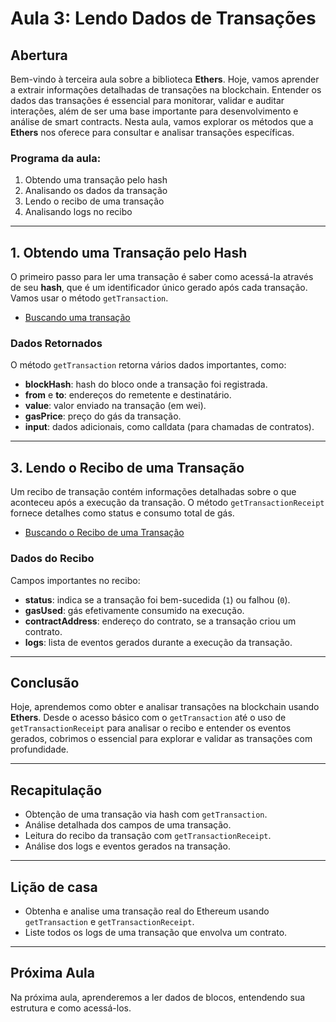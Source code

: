 # Aula 3: **Lendo Dados de Transações**

## Abertura

Bem-vindo à terceira aula sobre a biblioteca **Ethers**. Hoje, vamos aprender a extrair informações detalhadas de transações na blockchain. Entender os dados das transações é essencial para monitorar, validar e auditar interações, além de ser uma base importante para desenvolvimento e análise de smart contracts. Nesta aula, vamos explorar os métodos que a **Ethers** nos oferece para consultar e analisar transações específicas.

### Programa da aula:

1. Obtendo uma transação pelo hash
2. Analisando os dados da transação
3. Lendo o recibo de uma transação
4. Analisando logs no recibo

---

## 1. Obtendo uma Transação pelo Hash

O primeiro passo para ler uma transação é saber como acessá-la através de seu **hash**, que é um identificador único gerado após cada transação. Vamos usar o método `getTransaction`.

- [Buscando uma transação](../../../playground/aula3/getTransaction.js)

### Dados Retornados

O método `getTransaction` retorna vários dados importantes, como:

- **blockHash**: hash do bloco onde a transação foi registrada.
- **from** e **to**: endereços do remetente e destinatário.
- **value**: valor enviado na transação (em wei).
- **gasPrice**: preço do gás da transação.
- **input**: dados adicionais, como calldata (para chamadas de contratos).

---

## 3. Lendo o Recibo de uma Transação

Um recibo de transação contém informações detalhadas sobre o que aconteceu após a execução da transação. O método `getTransactionReceipt` fornece detalhes como status e consumo total de gás.

- [Buscando o Recibo de uma Transação](../../../playground/aula3/getTransactionReceipt.js)

### Dados do Recibo

Campos importantes no recibo:

- **status**: indica se a transação foi bem-sucedida (`1`) ou falhou (`0`).
- **gasUsed**: gás efetivamente consumido na execução.
- **contractAddress**: endereço do contrato, se a transação criou um contrato.
- **logs**: lista de eventos gerados durante a execução da transação.

---

## Conclusão

Hoje, aprendemos como obter e analisar transações na blockchain usando **Ethers**. Desde o acesso básico com o `getTransaction` até o uso de `getTransactionReceipt` para analisar o recibo e entender os eventos gerados, cobrimos o essencial para explorar e validar as transações com profundidade.

---

## Recapitulação

- Obtenção de uma transação via hash com `getTransaction`.
- Análise detalhada dos campos de uma transação.
- Leitura do recibo da transação com `getTransactionReceipt`.
- Análise dos logs e eventos gerados na transação.

---

## Lição de casa

- Obtenha e analise uma transação real do Ethereum usando `getTransaction` e `getTransactionReceipt`.
- Liste todos os logs de uma transação que envolva um contrato.

---

## Próxima Aula

Na próxima aula, aprenderemos a ler dados de blocos, entendendo sua estrutura e como acessá-los.
